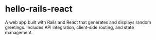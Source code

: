 # hello-rails-react
A web app built with Rails and React that generates and displays random greetings. Includes API integration, client-side routing, and state management.

